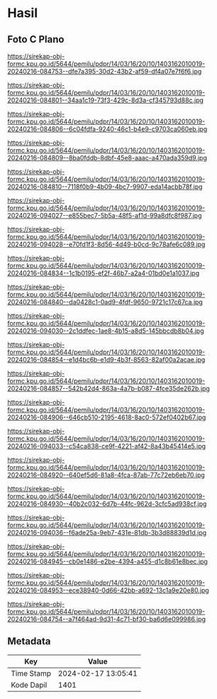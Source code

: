 # Hasil

## Foto C Plano

https://sirekap-obj-formc.kpu.go.id/5644/pemilu/pdpr/14/03/16/20/10/1403162010019-20240216-084753--dfe7a395-30d2-43b2-af59-df4a07e7f6f6.jpg

https://sirekap-obj-formc.kpu.go.id/5644/pemilu/pdpr/14/03/16/20/10/1403162010019-20240216-084801--34aa1c19-73f3-429c-8d3a-cf345793d88c.jpg

https://sirekap-obj-formc.kpu.go.id/5644/pemilu/pdpr/14/03/16/20/10/1403162010019-20240216-084806--6c04fdfa-9240-46c1-b4e9-c9703ca060eb.jpg

https://sirekap-obj-formc.kpu.go.id/5644/pemilu/pdpr/14/03/16/20/10/1403162010019-20240216-084809--8ba0fddb-8dbf-45e8-aaac-a470ada359d9.jpg

https://sirekap-obj-formc.kpu.go.id/5644/pemilu/pdpr/14/03/16/20/10/1403162010019-20240216-084810--7118f0b9-4b09-4bc7-9907-eda14acbb78f.jpg

https://sirekap-obj-formc.kpu.go.id/5644/pemilu/pdpr/14/03/16/20/10/1403162010019-20240216-094027--e855bec7-5b5a-48f5-af1d-99a8dfc8f987.jpg

https://sirekap-obj-formc.kpu.go.id/5644/pemilu/pdpr/14/03/16/20/10/1403162010019-20240216-094028--e70fd1f3-8d56-4d49-b0cd-9c78afe6c089.jpg

https://sirekap-obj-formc.kpu.go.id/5644/pemilu/pdpr/14/03/16/20/10/1403162010019-20240216-084834--1c1b0195-ef2f-46b7-a2a4-01bd0e1a1037.jpg

https://sirekap-obj-formc.kpu.go.id/5644/pemilu/pdpr/14/03/16/20/10/1403162010019-20240216-084840--da0428c1-0ad9-4fdf-9650-9721c17c67ca.jpg

https://sirekap-obj-formc.kpu.go.id/5644/pemilu/pdpr/14/03/16/20/10/1403162010019-20240216-094030--2c1ddfec-1ae8-4b15-a8d5-145bbcdb8b04.jpg

https://sirekap-obj-formc.kpu.go.id/5644/pemilu/pdpr/14/03/16/20/10/1403162010019-20240216-084854--e1d4bc6b-e1d9-4b3f-8563-82af00a2acae.jpg

https://sirekap-obj-formc.kpu.go.id/5644/pemilu/pdpr/14/03/16/20/10/1403162010019-20240216-084857--542b42d4-863a-4a7b-b087-4fce35de262b.jpg

https://sirekap-obj-formc.kpu.go.id/5644/pemilu/pdpr/14/03/16/20/10/1403162010019-20240216-084906--646cb510-2195-4618-8ac0-572ef0402b67.jpg

https://sirekap-obj-formc.kpu.go.id/5644/pemilu/pdpr/14/03/16/20/10/1403162010019-20240216-094033--c54ca838-ce9f-4221-af42-8a43b45414e5.jpg

https://sirekap-obj-formc.kpu.go.id/5644/pemilu/pdpr/14/03/16/20/10/1403162010019-20240216-084920--640ef5d6-81a8-4fca-87ab-77c72eb6eb70.jpg

https://sirekap-obj-formc.kpu.go.id/5644/pemilu/pdpr/14/03/16/20/10/1403162010019-20240216-084930--40b2c032-6d7b-44fc-962d-3cfc5ad938cf.jpg

https://sirekap-obj-formc.kpu.go.id/5644/pemilu/pdpr/14/03/16/20/10/1403162010019-20240216-094036--f6ade25a-9eb7-431e-81db-3b3d88839d1d.jpg

https://sirekap-obj-formc.kpu.go.id/5644/pemilu/pdpr/14/03/16/20/10/1403162010019-20240216-084945--cb0e1486-e2be-4394-a455-d1c8b61e8bec.jpg

https://sirekap-obj-formc.kpu.go.id/5644/pemilu/pdpr/14/03/16/20/10/1403162010019-20240216-084953--ece38940-0d66-42bb-a692-13c1a9e20e80.jpg

https://sirekap-obj-formc.kpu.go.id/5644/pemilu/pdpr/14/03/16/20/10/1403162010019-20240216-084754--a7f464ad-9d31-4c71-bf30-ba6d6e099986.jpg


## Metadata

| Key        | Value               |
| ---------- | ------------------- |
| Time Stamp | 2024-02-17 13:05:41 |
| Kode Dapil | 1401                |



